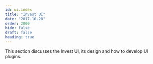 ```yaml
---
id: ui.index
title: "Invest UI"
date: "2017-10-20"
order: 2000
hide: false
draft: false
heading: true
---
```


This section discusses the Invest UI, its design and how to develop UI plugins.